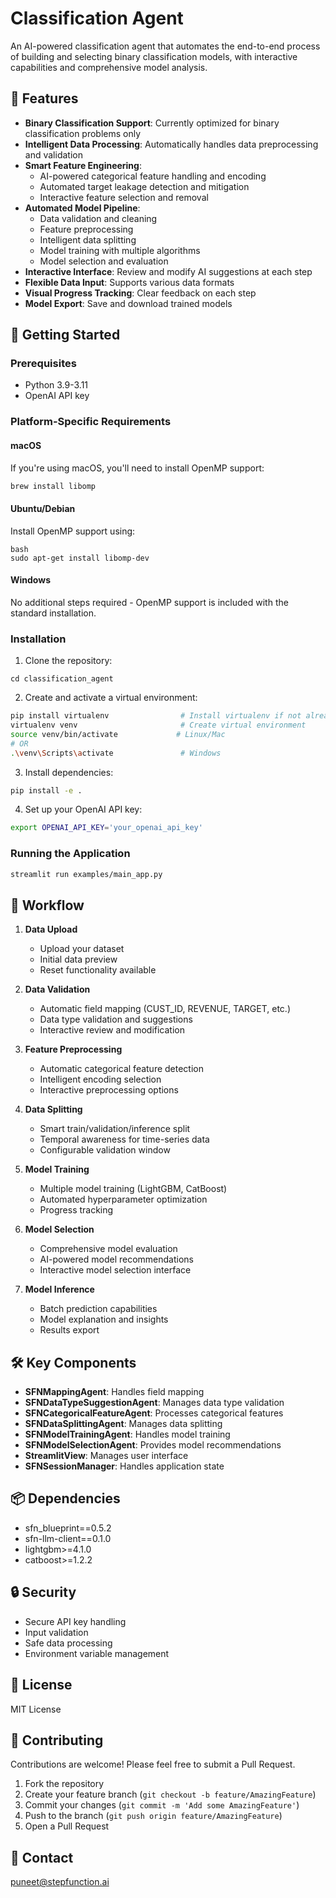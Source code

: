 # Classification Agent

An AI-powered classification agent that automates the end-to-end process of building and selecting binary classification models, with interactive capabilities and comprehensive model analysis.

## 🌟 Features

- **Binary Classification Support**: Currently optimized for binary classification problems only
- **Intelligent Data Processing**: Automatically handles data preprocessing and validation
- **Smart Feature Engineering**: 
  - AI-powered categorical feature handling and encoding
  - Automated target leakage detection and mitigation
  - Interactive feature selection and removal
- **Automated Model Pipeline**:
  - Data validation and cleaning
  - Feature preprocessing
  - Intelligent data splitting
  - Model training with multiple algorithms
  - Model selection and evaluation
- **Interactive Interface**: Review and modify AI suggestions at each step
- **Flexible Data Input**: Supports various data formats
- **Visual Progress Tracking**: Clear feedback on each step
- **Model Export**: Save and download trained models

## 🚀 Getting Started

### Prerequisites

- Python 3.9-3.11
- OpenAI API key

### Platform-Specific Requirements

#### macOS
If you're using macOS, you'll need to install OpenMP support:

```bash
brew install libomp
```

#### Ubuntu/Debian
Install OpenMP support using:

```
bash
sudo apt-get install libomp-dev
```

#### Windows
No additional steps required - OpenMP support is included with the standard installation.


### Installation

1. Clone the repository:

```git clone git@github.com:stepfnAI/classification_agent.git
cd classification_agent
```

2. Create and activate a virtual environment:

```bash
pip install virtualenv                # Install virtualenv if not already installed
virtualenv venv                       # Create virtual environment
source venv/bin/activate             # Linux/Mac
# OR
.\venv\Scripts\activate               # Windows
```

3. Install dependencies:
```bash
pip install -e .
```

4. Set up your OpenAI API key:

```bash
export OPENAI_API_KEY='your_openai_api_key'
```

### Running the Application

```bash
streamlit run examples/main_app.py
```


## 🔄 Workflow

1. **Data Upload**
   - Upload your dataset
   - Initial data preview
   - Reset functionality available

2. **Data Validation**
   - Automatic field mapping (CUST_ID, REVENUE, TARGET, etc.)
   - Data type validation and suggestions
   - Interactive review and modification

3. **Feature Preprocessing**
   - Automatic categorical feature detection
   - Intelligent encoding selection
   - Interactive preprocessing options

4. **Data Splitting**
   - Smart train/validation/inference split
   - Temporal awareness for time-series data
   - Configurable validation window

5. **Model Training**
   - Multiple model training (LightGBM, CatBoost)
   - Automated hyperparameter optimization
   - Progress tracking

6. **Model Selection**
   - Comprehensive model evaluation
   - AI-powered model recommendations
   - Interactive model selection interface

7. **Model Inference**
   - Batch prediction capabilities
   - Model explanation and insights
   - Results export

## 🛠️ Key Components

- **SFNMappingAgent**: Handles field mapping
- **SFNDataTypeSuggestionAgent**: Manages data type validation
- **SFNCategoricalFeatureAgent**: Processes categorical features
- **SFNDataSplittingAgent**: Manages data splitting
- **SFNModelTrainingAgent**: Handles model training
- **SFNModelSelectionAgent**: Provides model recommendations
- **StreamlitView**: Manages user interface
- **SFNSessionManager**: Handles application state

## 📦 Dependencies

- sfn_blueprint==0.5.2
- sfn-llm-client==0.1.0
- lightgbm>=4.1.0
- catboost>=1.2.2

## 🔒 Security

- Secure API key handling
- Input validation
- Safe data processing
- Environment variable management

## 📝 License

MIT License

## 🤝 Contributing

Contributions are welcome! Please feel free to submit a Pull Request.

1. Fork the repository
2. Create your feature branch (`git checkout -b feature/AmazingFeature`)
3. Commit your changes (`git commit -m 'Add some AmazingFeature'`)
4. Push to the branch (`git push origin feature/AmazingFeature`)
5. Open a Pull Request

## 📧 Contact
puneet@stepfunction.ai